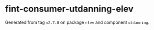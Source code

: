 # fint-consumer-utdanning-elev

Generated from tag `v2.7.0` on package `elev` and component `utdanning`.
